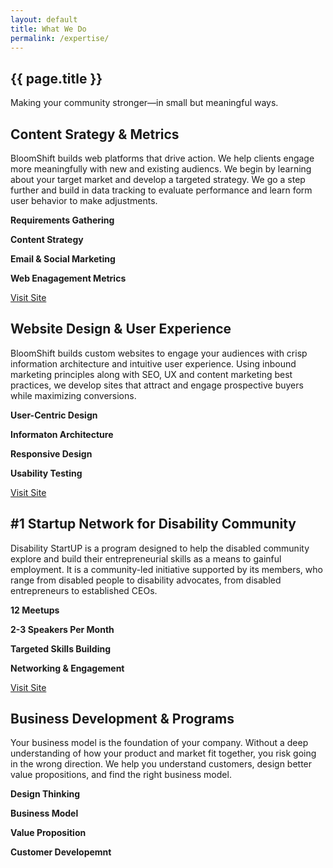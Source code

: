 ```yaml
---
layout: default
title: What We Do
permalink: /expertise/
---
```


<section class="image-center active" style="background-image: url('/assets/images/expertise0.png')">
    <h2><span>{{ page.title }}</span></h2>
    <p>Making your community stronger—in small but meaningful ways.</p>
    <span class="scroll"></span>
</section>

<section class="image-right" style="background-image: url('/assets/images/expertise1.png');">
  <div class="content-wrapper">
      <a name="marketing"></a><h2><strong>Content Srategy</strong> &amp; Metrics</h2>
      <p>BloomShift builds web platforms that drive action. We help clients engage more meaningfully with new and existing audiencs. We begin by learning about your target market and develop a targeted strategy. We go a step further and build in data tracking to evaluate performance and learn form user behavior to make adjustments.</p>
      <p><strong>Requirements Gathering</strong></p>
      <p><strong>Content Strategy</strong></p>
      <p><strong>Email &amp; Social Marketing</strong></p>
      <p><strong>Web Enagagement Metrics</strong></p>
      <a href="http://www.bloomshift.com" class="btn light" target="_blank">Visit Site</a>
  </div>
  <span class="scroll dark"></span>
</section>  

<section class="image-right" style="background-image: url('/assets/images/expertise2.png');">
  <div class="content-wrapper">
      <h2><strong>Website Design</strong> &amp; User Experience</h2>
      <p>BloomShift builds custom websites to engage your audiences with crisp information architecture and intuitive user experience. Using inbound marketing principles along with SEO, UX and content marketing best practices, we develop sites that attract and engage prospective buyers while maximizing conversions.</p>
      <p><strong>User-Centric Design</strong></p>
      <p><strong>Informaton Architecture</strong></p>
      <p><strong>Responsive Design</strong></p>
      <p><strong>Usability Testing</strong></p>
      <a href="http://www.bloomshift.com" class="btn light" target="_blank">Visit Site</a>
  </div>
  <span class="scroll dark"></span>
</section>

<section class="image-right" style="background-image: url('/assets/images/expertise4.png');">
  <div class="content-wrapper">
      <a name="community"></a><h2><strong>#1 Startup Network</strong> for Disability Community</h2>
      <p>Disability StartUP is a program designed to help the disabled community explore and build their entrepreneurial skills as a means to gainful employment. It is a community-led initiative supported by its members, who range from disabled people to disability advocates, from disabled entrepreneurs to established CEOs.</p>
      <p><strong>12 Meetups</strong></p>
      <p><strong>2-3 Speakers Per Month</strong></p>
      <p><strong>Targeted Skills Building</strong></p>
      <p><strong>Networking &amp; Engagement</strong></p>
      <a href="http://www.disabilitystartup.com" class="btn light" target="_blank">Visit Site</a>
  </div>
  <span class="scroll dark"></span>
</section>

<section class="image-right" style="background-image: url('/assets/images/expertise3.png');">
  <div class="content-wrapper">
      <a name="s3"></a><h2><strong>Business Development</strong> &amp; Programs</h2>
      <p>Your business model is the foundation of your company. Without a deep understanding of how your product and market fit together, you risk going in the wrong direction. We help you understand customers, design better value propositions, and find the right business model.</p>
      <p><strong>Design Thinking</strong></p>
      <p><strong>Business Model</strong></p>
      <p><strong>Value Proposition</strong></p>
      <p><strong>Customer Developemnt</strong></p>
  </div>
  <span class="scroll dark"></span>
</section>
